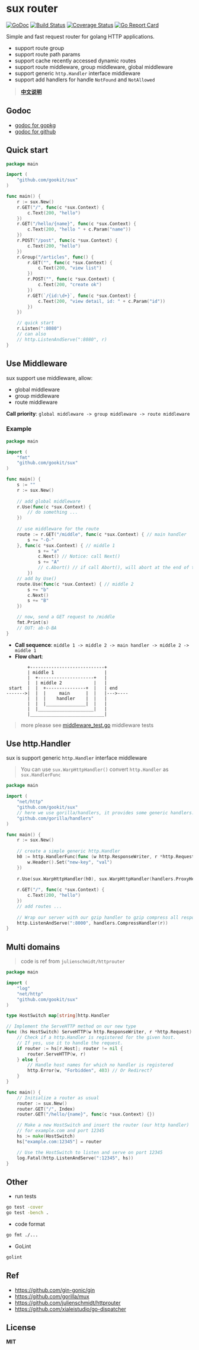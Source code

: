 # sux router

[![GoDoc](https://godoc.org/github.com/gookit/sux?status.svg)](https://godoc.org/github.com/gookit/sux)
[![Build Status](https://travis-ci.org/gookit/sux.svg?branch=master)](https://travis-ci.org/gookit/sux)
[![Coverage Status](https://coveralls.io/repos/github/gookit/sux/badge.svg?branch=master)](https://coveralls.io/github/gookit/sux?branch=master)
[![Go Report Card](https://goreportcard.com/badge/github.com/gookit/sux)](https://goreportcard.com/report/github.com/gookit/sux)

Simple and fast request router for golang HTTP applications.

- support route group
- support route path params
- support cache recently accessed dynamic routes
- support route middleware, group middleware, global middleware
- support generic `http.Handler` interface middleware
- support add handlers for handle `NotFound` and `NotAllowed`

> **[中文说明](README_cn.md)**

## Godoc

- [godoc for gopkg](https://godoc.org/gopkg.in/gookit/ini.v1)
- [godoc for github](https://godoc.org/github.com/gookit/ini)

## Quick start

```go
package main

import (
	"github.com/gookit/sux"
)

func main() {
	r := sux.New()
	r.GET("/", func(c *sux.Context) {
		c.Text(200, "hello")
	})
	r.GET("/hello/{name}", func(c *sux.Context) {
		c.Text(200, "hello " + c.Param("name"))
	})
	r.POST("/post", func(c *sux.Context) {
		c.Text(200, "hello")
	})
	r.Group("/articles", func() {
		r.GET("", func(c *sux.Context) {
			c.Text(200, "view list")
		})
		r.POST("", func(c *sux.Context) {
			c.Text(200, "create ok")
		})
		r.GET(`/{id:\d+}`, func(c *sux.Context) {
			c.Text(200, "view detail, id: " + c.Param("id"))
		})
	})

	// quick start
	r.Listen(":8080")
	// can also
	// http.ListenAndServe(":8080", r)
}
```

## Use Middleware

sux support use middleware, allow:

- global middleware
- group middleware
- route middleware

**Call priority**: `global middleware -> group middleware -> route middleware`

### Example

```go
package main

import (
	"fmt"
	"github.com/gookit/sux"
)

func main() {
	s := ""
	r := sux.New()
	
	// add global middleware
	r.Use(func(c *sux.Context) {
	    // do something ...
	})
	
	// use middleware for the route
	route := r.GET("/middle", func(c *sux.Context) { // main handler
		s += "-O-"
	}, func(c *sux.Context) { // middle 1
     		s += "a"
     		c.Next() // Notice: call Next()
     		s += "A"
     		// c.Abort() // if call Abort(), will abort at the end of this middleware run
     	})
	// add by Use()
	route.Use(func(c *sux.Context) { // middle 2
		s += "b"
		c.Next()
		s += "B"
	})

	// now, send a GET request to /middle
	fmt.Print(s)
	// OUT: ab-O-BA
}
```

- **Call sequence**: `middle 1 -> middle 2 -> main handler -> middle 2 -> middle 1`
- **Flow chart**:

```text
        +----------------------------+
        | middle 1                   |
        |  +---------------------+   |
        |  | middle 2            |   |
 start  |  |  +---------------+  |   | end
------->|  |  |     main      |  |   |--->----
        |  |  |    handler    |  |   |
        |  |  |_______________|  |   |    
        |  |_____________________|   |  
        |____________________________|
```

> more please see [middleware_test.go](middleware_test.go) middleware tests

## Use http.Handler

sux is support generic `http.Handler` interface middleware

> You can use `sux.WarpHttpHandler()` convert `http.Handler` as `sux.HandlerFunc`

```go
package main

import (
	"net/http"
	"github.com/gookit/sux"
	// here we use gorilla/handlers, it provides some generic handlers.
	"github.com/gorilla/handlers"
)

func main() {
	r := sux.New()
	
	// create a simple generic http.Handler
	h0 := http.HandlerFunc(func (w http.ResponseWriter, r *http.Request) {
		w.Header().Set("new-key", "val")
	})
	
	r.Use(sux.WarpHttpHandler(h0), sux.WarpHttpHandler(handlers.ProxyHeaders()))
	
	r.GET("/", func(c *sux.Context) {
		c.Text(200, "hello")
	})
	// add routes ...
	
    // Wrap our server with our gzip handler to gzip compress all responses.
    http.ListenAndServe(":8000", handlers.CompressHandler(r))
}
```

## Multi domains

> code is ref from `julienschmidt/httprouter`

```go
package main

import (
	"log"
	"net/http"
	"github.com/gookit/sux"
)

type HostSwitch map[string]http.Handler

// Implement the ServeHTTP method on our new type
func (hs HostSwitch) ServeHTTP(w http.ResponseWriter, r *http.Request) {
	// Check if a http.Handler is registered for the given host.
	// If yes, use it to handle the request.
	if router := hs[r.Host]; router != nil {
		router.ServeHTTP(w, r)
	} else {
		// Handle host names for which no handler is registered
		http.Error(w, "Forbidden", 403) // Or Redirect?
	}
}

func main() {
	// Initialize a router as usual
	router := sux.New()
	router.GET("/", Index)
	router.GET("/hello/{name}", func(c *sux.Context) {})

	// Make a new HostSwitch and insert the router (our http handler)
	// for example.com and port 12345
	hs := make(HostSwitch)
	hs["example.com:12345"] = router

	// Use the HostSwitch to listen and serve on port 12345
	log.Fatal(http.ListenAndServe(":12345", hs))
}
```

## Other

- run tests

```bash
go test -cover
go test -bench .
```

- code format

```bash
go fmt ./...
```

- GoLint

```bash
golint
```

## Ref

- https://github.com/gin-gonic/gin
- https://github.com/gorilla/mux
- https://github.com/julienschmidt/httprouter
- https://github.com/xialeistudio/go-dispatcher

## License

**MIT**
